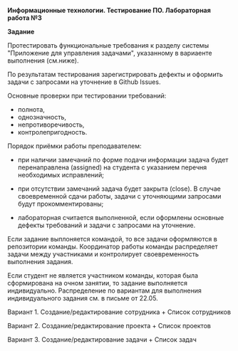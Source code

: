 **Информационные технологии. Тестирование ПО. Лабораторная работа №3**

**Задание**

Протестировать функциональные требования к разделу системы "Приложение для управления задачами", указанному в вариаенте выполнения (см.ниже).

По результатам тестирования зарегистрировать дефекты и оформить задачи с запросами на уточнение в Github Issues.

Основные проверки при тестировании требований:

- полнота, 
- однозначность, 
- непротиворечивость,
- контролепригодность.

Порядок приёмки работы преподавателем:

- при наличии замечаний по форме подачи информации задача будет перенаправлена (assigned) на студента с указанием перечня необходимых исправлений;

- при отсутствии замечаний задача будет закрыта (close). В случае своевременной сдачи работы, задачи с уточняющими запросами будут прокомментированы;

- лабораторная считается выполненной, если оформлены основные дефекты требований и задачи с запросами на уточнение.

Если задание выплоняется командой, то все задачи оформляются в репозитории команды. Координатор работы команды распределяет задачи между участниками и контролирует своевременность выполнения задания.

Если студент не является участником команды, которая была сформирована на очном занятии, то задание выполняется индивидуально. Распределение по вариантам для выполнения индивидуального задания см. в письме от 22.05.

Вариант 1. Создание/редактирование сотрудника + Список сотрудников

Вариант 2. Создание/редактирование проекта + Список проектов

Вариант 3. Создание/редактирование задачи + Список задач 
